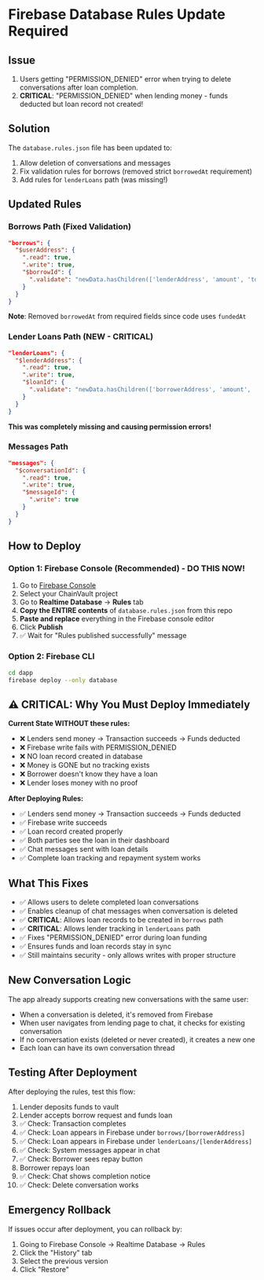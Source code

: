 # Firebase Database Rules Update Required

## Issue
1. Users getting "PERMISSION_DENIED" error when trying to delete conversations after loan completion.
2. **CRITICAL**: "PERMISSION_DENIED" when lending money - funds deducted but loan record not created!

## Solution
The `database.rules.json` file has been updated to:
1. Allow deletion of conversations and messages
2. Fix validation rules for borrows (removed strict `borrowedAt` requirement)
3. Add rules for `lenderLoans` path (was missing!)

## Updated Rules

### Borrows Path (Fixed Validation)
```json
"borrows": {
  "$userAddress": {
    ".read": true,
    ".write": true,
    "$borrowId": {
      ".validate": "newData.hasChildren(['lenderAddress', 'amount', 'totalRepayment', 'dueDate', 'status'])"
    }
  }
}
```
**Note**: Removed `borrowedAt` from required fields since code uses `fundedAt`

### Lender Loans Path (NEW - CRITICAL)
```json
"lenderLoans": {
  "$lenderAddress": {
    ".read": true,
    ".write": true,
    "$loanId": {
      ".validate": "newData.hasChildren(['borrowerAddress', 'amount', 'totalRepayment', 'dueDate', 'status'])"
    }
  }
}
```
**This was completely missing and causing permission errors!**

### Messages Path
```json
"messages": {
  "$conversationId": {
    ".read": true,
    ".write": true,
    "$messageId": {
      ".write": true
    }
  }
}
```

## How to Deploy

### Option 1: Firebase Console (Recommended) - **DO THIS NOW!**
1. Go to [Firebase Console](https://console.firebase.google.com/)
2. Select your ChainVault project
3. Go to **Realtime Database** → **Rules** tab
4. **Copy the ENTIRE contents** of `database.rules.json` from this repo
5. **Paste and replace** everything in the Firebase console editor
6. Click **Publish**
7. ✅ Wait for "Rules published successfully" message

### Option 2: Firebase CLI
```bash
cd dapp
firebase deploy --only database
```

## ⚠️ CRITICAL: Why You Must Deploy Immediately

**Current State WITHOUT these rules:**
- ❌ Lenders send money → Transaction succeeds → Funds deducted
- ❌ Firebase write fails with PERMISSION_DENIED
- ❌ NO loan record created in database
- ❌ Money is GONE but no tracking exists
- ❌ Borrower doesn't know they have a loan
- ❌ Lender loses money with no proof

**After Deploying Rules:**
- ✅ Lenders send money → Transaction succeeds → Funds deducted
- ✅ Firebase write succeeds
- ✅ Loan record created properly
- ✅ Both parties see the loan in their dashboard
- ✅ Chat messages sent with loan details
- ✅ Complete loan tracking and repayment system works

## What This Fixes
- ✅ Allows users to delete completed loan conversations
- ✅ Enables cleanup of chat messages when conversation is deleted
- ✅ **CRITICAL**: Allows loan records to be created in `borrows` path
- ✅ **CRITICAL**: Allows lender tracking in `lenderLoans` path
- ✅ Fixes "PERMISSION_DENIED" error during loan funding
- ✅ Ensures funds and loan records stay in sync
- ✅ Still maintains security - only allows writes with proper structure

## New Conversation Logic
The app already supports creating new conversations with the same user:
- When a conversation is deleted, it's removed from Firebase
- When user navigates from lending page to chat, it checks for existing conversation
- If no conversation exists (deleted or never created), it creates a new one
- Each loan can have its own conversation thread

## Testing After Deployment
After deploying the rules, test this flow:
1. Lender deposits funds to vault
2. Lender accepts borrow request and funds loan
3. ✅ Check: Transaction completes
4. ✅ Check: Loan appears in Firebase under `borrows/[borrowerAddress]`
5. ✅ Check: Loan appears in Firebase under `lenderLoans/[lenderAddress]`
6. ✅ Check: System messages appear in chat
7. ✅ Check: Borrower sees repay button
8. Borrower repays loan
9. ✅ Check: Chat shows completion notice
10. ✅ Check: Delete conversation works

## Emergency Rollback
If issues occur after deployment, you can rollback by:
1. Going to Firebase Console → Realtime Database → Rules
2. Click the "History" tab
3. Select the previous version
4. Click "Restore"
